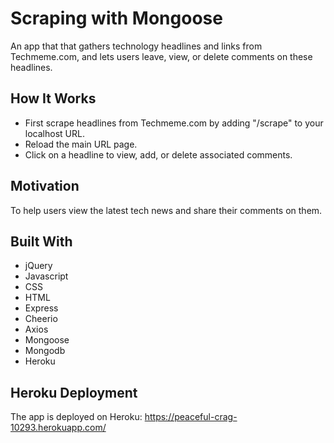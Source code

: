 # Scraping with Mongoose

An app that that gathers technology headlines and links from Techmeme.com, and lets users leave, view, or delete comments on these headlines.

## How It Works

* First scrape headlines from Techmeme.com by adding "/scrape" to your localhost URL.
* Reload the main URL page.
* Click on a headline to view, add, or delete associated comments.

## Motivation

To help users view the latest tech news and share their comments on them.

## Built With 

* jQuery
* Javascript
* CSS
* HTML
* Express
* Cheerio
* Axios
* Mongoose
* Mongodb
* Heroku

## Heroku Deployment
The app is deployed on Heroku:     https://peaceful-crag-10293.herokuapp.com/
